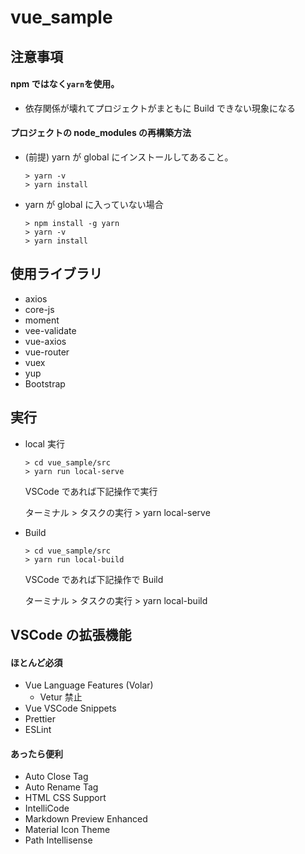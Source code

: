 # vue_sample

## 注意事項

#### npm ではなく`yarn`を使用。

- 依存関係が壊れてプロジェクトがまともに Build できない現象になる

#### プロジェクトの node_modules の再構築方法

- (前提) yarn が global にインストールしてあること。

  ```shell
  > yarn -v
  > yarn install
  ```

- yarn が global に入っていない場合

  ```shell
  > npm install -g yarn
  > yarn -v
  > yarn install
  ```

## 使用ライブラリ

- axios
- core-js
- moment
- vee-validate
- vue-axios
- vue-router
- vuex
- yup
- Bootstrap

## 実行

- local 実行

  ```shell
  > cd vue_sample/src
  > yarn run local-serve
  ```

  VSCode であれば下記操作で実行

  ターミナル > タスクの実行 > yarn local-serve

- Build

  ```shell
  > cd vue_sample/src
  > yarn run local-build
  ```

  VSCode であれば下記操作で Build

  ターミナル > タスクの実行 > yarn local-build

## VSCode の拡張機能

#### ほとんど必須

- Vue Language Features (Volar)
  - Vetur 禁止
- Vue VSCode Snippets
- Prettier
- ESLint

#### あったら便利

- Auto Close Tag
- Auto Rename Tag
- HTML CSS Support
- IntelliCode
- Markdown Preview Enhanced
- Material Icon Theme
- Path Intellisense
